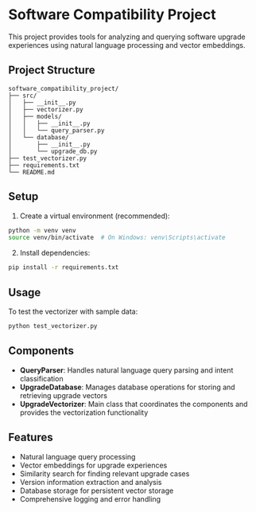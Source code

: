 # Software Compatibility Project

This project provides tools for analyzing and querying software upgrade experiences using natural language processing and vector embeddings.

## Project Structure

```
software_compatibility_project/
├── src/
│   ├── __init__.py
│   ├── vectorizer.py
│   ├── models/
│   │   ├── __init__.py
│   │   └── query_parser.py
│   └── database/
│       ├── __init__.py
│       └── upgrade_db.py
├── test_vectorizer.py
├── requirements.txt
└── README.md
```

## Setup

1. Create a virtual environment (recommended):
```bash
python -m venv venv
source venv/bin/activate  # On Windows: venv\Scripts\activate
```

2. Install dependencies:
```bash
pip install -r requirements.txt
```

## Usage

To test the vectorizer with sample data:

```bash
python test_vectorizer.py
```

## Components

- **QueryParser**: Handles natural language query parsing and intent classification
- **UpgradeDatabase**: Manages database operations for storing and retrieving upgrade vectors
- **UpgradeVectorizer**: Main class that coordinates the components and provides the vectorization functionality

## Features

- Natural language query processing
- Vector embeddings for upgrade experiences
- Similarity search for finding relevant upgrade cases
- Version information extraction and analysis
- Database storage for persistent vector storage
- Comprehensive logging and error handling

